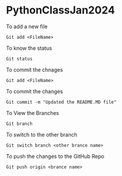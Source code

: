 # PythonClassJan2024

To add a new file
    
    Git add <FileName>

To know the status 
    
    Git status

To commit the chnages
    
    Git add <FileName>

To commit the changes 
    
    Git commit -m "Updated the README.MD file"

To View the Branches
    
    Git branch

To switch to the other branch
    
    Git switch branch <other brance name>

To push the changes to the GitHub Repo
    
    Git push origin <brance name>
